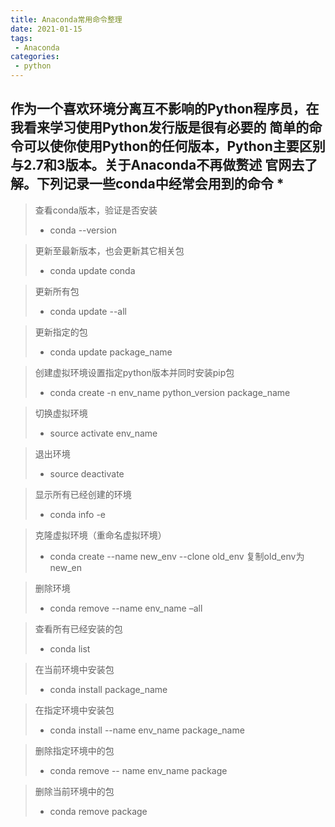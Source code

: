 ```yaml
---
title: Anaconda常用命令整理
date: 2021-01-15
tags:
 - Anaconda 
categories:
 - python
---
```


作为一个喜欢环境分离互不影响的Python程序员，在我看来学习使用Python发行版是很有必要的 
简单的命令可以使你使用Python的任何版本，Python主要区别与2.7和3版本。关于Anaconda不再做赘述
官网去了解。下列记录一些conda中经常会用到的命令 *
---

> 查看conda版本，验证是否安装
> - conda --version 

> 更新至最新版本，也会更新其它相关包
> - conda update conda 

> 更新所有包
> - conda update --all

> 更新指定的包 
> - conda update package_name

> 创建虚拟环境设置指定python版本并同时安装pip包
> - conda create -n env_name python_version package_name 

> 切换虚拟环境
> - source activate env_name 

> 退出环境
> - source deactivate

> 显示所有已经创建的环境
> - conda info -e

> 克隆虚拟环境（重命名虚拟环境）
> - conda create --name new_env --clone old_env 复制old_env为new_en

> 删除环境
> - conda remove --name env_name –all 

> 查看所有已经安装的包
> - conda list 

> 在当前环境中安装包
> - conda install package_name

> 在指定环境中安装包
> - conda install --name env_name package_name

> 删除指定环境中的包
> - conda remove -- name env_name package 

> 删除当前环境中的包
> - conda remove package